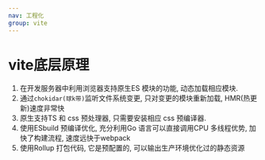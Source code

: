 ```yaml
---
nav: 工程化
group: vite
---
```


# vite底层原理

1. 在开发服务器中利用浏览器支持原生ES 模块的功能, 动态加载相应模块.
2. 通过`chokidar(球k带)`监听文件系统变更, 只对变更的模块重新加载, HMR(热更新)速度非常快
3. 原生支持TS 和 css 预处理器, 只需要安装相应 css 预编译器.
4. 使用ESbuild 预编译优化, 充分利用Go 语言可以直接调用CPU 多线程优势, 加快了构建流程, 速度远快于webpack
5. 使用Rollup 打包代码, 它是预配置的, 可以输出生产环境优化过的静态资源
